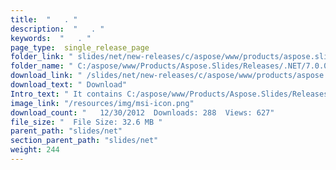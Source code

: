 ```yaml
---
title:  "   . " 
description:  "   . " 
keywords:  "   . " 
page_type:  single_release_page
folder_link: " slides/net/new-releases/c/aspose/www/products/aspose.slides/releases/.net/7.0.0/aspose.slides.msi/"
folder_name: " C:/aspose/www/Products/Aspose.Slides/Releases/.NET/7.0.0/Aspose.Slides.msi"
download_link: " /slides/net/new-releases/c/aspose/www/products/aspose.slides/releases/.net/7.0.0/aspose.slides.msi/e692dd01ba3b43168b734622e0da7ed2"
download_text: " Download"
Intro_text: " It contains C:/aspose/www/Products/Aspose.Slides/Releases/.NET/7.0.0/Aspose.Slides.msi release."
image_link: "/resources/img/msi-icon.png"
download_count: "   12/30/2012  Downloads: 288  Views: 627"
file_size: "  File Size: 32.6 MB "
parent_path: "slides/net"
section_parent_path: "slides/net"
weight: 244 
---
```




